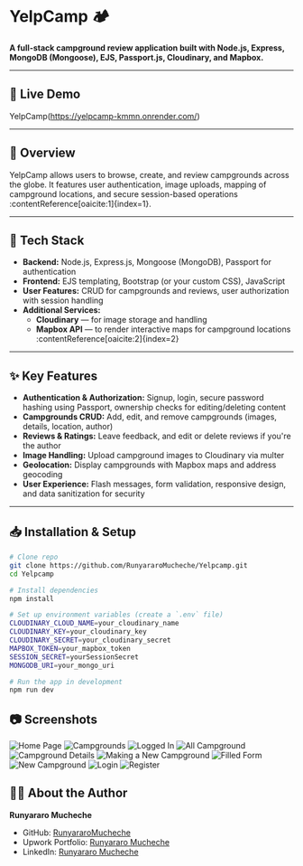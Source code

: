 # YelpCamp 🏕️

**A full-stack campground review application built with Node.js, Express, MongoDB (Mongoose), EJS, Passport.js, Cloudinary, and Mapbox.**

---

## 🌟 Live Demo

YelpCamp(https://yelpcamp-kmmn.onrender.com/)

---

## 📌 Overview

YelpCamp allows users to browse, create, and review campgrounds across the globe. It features user authentication, image uploads, mapping of campground locations, and secure session-based operations :contentReference[oaicite:1]{index=1}.

---

## 🧰 Tech Stack

- **Backend:** Node.js, Express.js, Mongoose (MongoDB), Passport for authentication
- **Frontend:** EJS templating, Bootstrap (or your custom CSS), JavaScript
- **User Features:** CRUD for campgrounds and reviews, user authorization with session handling
- **Additional Services:**
  - **Cloudinary** — for image storage and handling
  - **Mapbox API** — to render interactive maps for campground locations :contentReference[oaicite:2]{index=2}

---

## ✨ Key Features

- **Authentication & Authorization:** Signup, login, secure password hashing using Passport, ownership checks for editing/deleting content
- **Campgrounds CRUD:** Add, edit, and remove campgrounds (images, details, location, author)
- **Reviews & Ratings:** Leave feedback, and edit or delete reviews if you're the author
- **Image Handling:** Upload campground images to Cloudinary via multer
- **Geolocation:** Display campgrounds with Mapbox maps and address geocoding
- **User Experience:** Flash messages, form validation, responsive design, and data sanitization for security

---

## 📥 Installation & Setup

```bash
# Clone repo
git clone https://github.com/RunyararoMucheche/Yelpcamp.git
cd Yelpcamp

# Install dependencies
npm install

# Set up environment variables (create a `.env` file)
CLOUDINARY_CLOUD_NAME=your_cloudinary_name
CLOUDINARY_KEY=your_cloudinary_key
CLOUDINARY_SECRET=your_cloudinary_secret
MAPBOX_TOKEN=your_mapbox_token
SESSION_SECRET=yourSessionSecret
MONGODB_URI=your_mongo_uri

# Run the app in development
npm run dev
```

## 📷 Screenshots

![Home Page](./screenshots/homepage.png)
![Campgrounds](./screenshots/campgrounds.png)
![Logged In](./screenshots/campgrounds-logged_in.png)
![All Campground](./screenshots/all_campgrounds.png)
![Campground Details](./screenshots/campground_details.png)
![Making a New Campground](./screenshots/campground_form.png)
![Filled Form](./screenshots/campground_form_filled.png)
![New Campground](./screenshots/new_campground.png)
![Login](./screenshots/login.png)
![Register](./screenshots/register.png)

## 🙋‍♂️ About the Author

**Runyararo Mucheche**

- GitHub: [RunyararoMucheche](https://github.com/RunyararoMucheche)
- Upwork Portfolio: [Runyararo Mucheche](https://www.upwork.com/freelancers/~013a0b5a6014152ba5)
- LinkedIn: [Runyararo Mucheche](https://www.linkedin.com/in/runya-mucheche/)
